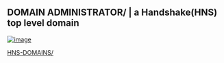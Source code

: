 ## DOMAIN ADMINISTRATOR/ | a Handshake(HNS) top level domain

[![image](https://user-images.githubusercontent.com/37987346/103435699-6be72500-4be0-11eb-8264-7dcb24c14987.png)](http://shapereality.innerinetcompany.hns.to/)



[HNS-DOMAINS/](http://home.hns-domains.hns.to/)
